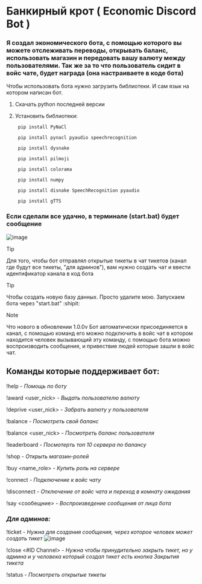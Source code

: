 # Банкирный крот ( Economic Discord Bot )

### Я создал экономического бота, с помощью которого вы можете отслеживать переводы, открывать баланс, использовать магазин и передовать вашу валюту между пользователями. Так же за то что пользователь сидит в войс чате, будет награда (она настраиваете в коде бота)

Чтобы использовать бота нужно загрузить библиотеки. И сам язык на котором написан бот.

1. Скачать python последней версии
2. Установить библиотеки:

   ```
    pip install PyNaCl
   ```
   ```
    pip install pynacl pyaudio speechrecognition
   ```
   ```
    pip install dysnake
   ```
   ```
    pip install pilmoji
   ```
   ```
    pip install colorama
   ```
   ```
    pip install numpy
   ```
   ```
    pip install disnake SpeechRecognition pyaudio
   ```
   ```
    pip install gTTS
   ```


### Если сделали все удачно, в терминале (start.bat) будет сообщение
![image](https://github.com/user-attachments/assets/49b8563f-bed0-45fc-a94c-1ed3097f0715)


> [!TIP]
> Для того, чтобы бот отправлял открытые тикеты в чат тикетов (канал где будут все тикеты, "для админов"), вам нужно создать чат и ввести идентификатор канала в код бота

> [!TIP]
> Чтобы создать новую базу данных. Просто удалите мою. Запускаем бота через "start.bat" :shipit:

> [!NOTE]
> Что нового в обновлении 1.0.0v
> Бот автоматически присоединяется в канал, с помощью команд его можно подключить в войс чат в котором находится человек вызывающий эту команду, с помощью бота можно воспроизводить сообщения, и привествие людей которые зашли в войс чат.

## Команды которые поддерживает бот:
!help - _Помощь по боту_

!award <user_nick> <amount> - _Выдать пользователю валюту_

!deprive <user_nick> <amount> - _Забрать валюту у пользователя_

!balance - _Посмотреть свой баланс_

!balance <user_nick> - _Посмотреть баланс пользователя_

!leaderboard - _Посмотерть топ 10 сервера по балансу_

!shop - _Открыть магазин-ролей_

!buy <name_role> - _Купить роль на сервере_

!connect - _Подключение к войс чату_

!disconnect - _Отключение от войс чата и переход в комнату ожидания_

!say <сообещние> - _Воспроизведение сообщения от лица бота_

### ___Для админов:___
!ticket - _Нужна для создания сообщения, через которое человек может создать тикет_
![image](https://github.com/user-attachments/assets/a117696e-67e8-4250-92aa-e8f9f9c9796b)

!close <#ID Channel> - _Нужна чтобы принудительно закрыть тикет, но у админа и у человека который создал тикет есть кнопка Закрытия тикета_

!status - _Посмотреть открытые тикеты_
